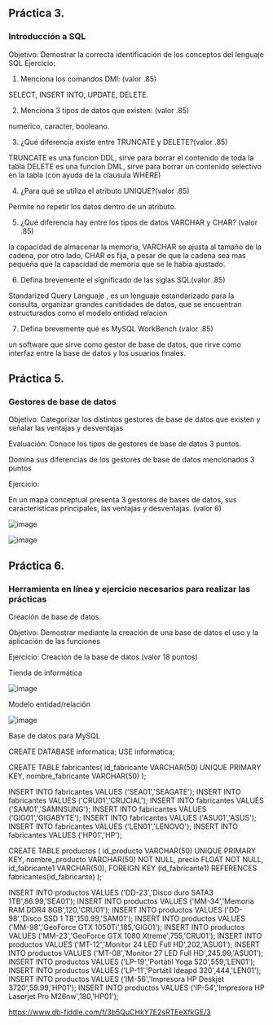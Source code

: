 ## Práctica 3.
### Introducción a SQL
Objetivo: Demostrar la correcta identificación de los conceptos del lenguaje SQL
Ejercicio:

1. Menciona los comandos DMl: (valor .85)

 SELECT, INSERT INTO, UPDATE, DELETE.

2. Menciona 3 tipos de datos que existen: (valor .85)

numerico, caracter, booleano.

3. ¿Qué diferencia existe entre TRUNCATE y DELETE?(valor .85)

TRUNCATE es una funcion DDL, sirve para borrar el contenido de toda la tabla
DELETE es una funcion DML, sirve para borrar un contenido selectivo en la tabla (con ayuda de la clausula WHERE)

4. ¿Para qué se utiliza el atributo UNIQUE?(valor .85)

Permite no repetir los datos dentro de un atributo.

5. ¿Qué diferencia hay entre los tipos de datos VARCHAR y CHAR? (valor .85)

la capacidad de almacenar la memoria, VARCHAR se ajusta al tamaño de la cadena, por otro lado, CHAR es fija, a pesar de que la cadena sea mas pequeña que la capacidad de memoria que se le habia ajustado.


6. Defina brevemente el significado de las siglas SQL(valor .85)

Standarized Query Languaje , es un lenguaje estandarizado para la consulta, organizar  grandes canitidades de datos, que se encuentran estructurados como el modelo entidad relacion


7. Defina brevemente qué es MySQL WorkBench (valor .85)

un software que sirve como gestor de base de datos, que rirve como interfaz entre la base de datos y los usuarios finales.

## Práctica 5.
### Gestores de base de datos

Objetivo: Categorizar los distintos gestores de base de datos que existen y señalar las
ventajas y desventajas

Evaluación: Conoce los tipos de gestores de base de datos 3 puntos.

Domina sus diferencias de los gestores de base de datos mencionados 3 puntos

Ejercicio:

En un mapa conceptual presenta 3 gestores de bases de datos, sus características
principales, las ventajas y desventajas. (valor 6)

![image](https://user-images.githubusercontent.com/91554777/170415427-e2b7321b-a97f-43b0-ac24-6e506c307e6b.png)

![image](https://user-images.githubusercontent.com/103066839/170528023-eca4f0bb-7da5-42f2-9ebb-e4f5ebd8874e.png)


## Práctica 6.
### Herramienta en línea y ejercicio necesarios para realizar las prácticas

Creación de base de datos.

Objetivo: Demostrar mediante la creación de una base de datos el uso y la aplicación de
las funciones

Ejercicio: Creación de la base de datos (valor 18 puntos)

Tienda de informática

![image](https://user-images.githubusercontent.com/91554777/170415101-717bca19-3644-46a9-8a57-8d5940c5d283.png)




Modelo entidad/relación

![image](https://user-images.githubusercontent.com/103066839/170966910-cee5f628-61c5-47ef-929e-ea102ba224d0.png)



Base de datos para MySQL

CREATE DATABASE informatica;
USE informatica;

CREATE TABLE fabricantes(
  id_fabricante VARCHAR(50) UNIQUE PRIMARY KEY,
    nombre_fabricante VARCHAR(50)
);

INSERT INTO fabricantes VALUES ('SEA01','SEAGATE');
INSERT INTO fabricantes VALUES ('CRU01','CRUCIAL');
INSERT INTO fabricantes VALUES ('SAM01','SAMNSUNG');
INSERT INTO fabricantes VALUES ('GIG01','GIGABYTE');
INSERT INTO fabricantes VALUES ('ASU01','ASUS');
INSERT INTO fabricantes VALUES ('LEN01','LENOVO');
INSERT INTO fabricantes VALUES ('HP01','HP');

CREATE TABLE productos (
  id_producto VARCHAR(50) UNIQUE PRIMARY KEY,
    nombre_producto VARCHAR(50) NOT NULL,
    precio FLOAT NOT NULL,
    id_fabricante1 VARCHAR(50),
    FOREIGN KEY (id_fabricante1) REFERENCES fabricantes(id_fabricante)
  );

 INSERT INTO productos VALUES ('DD-23','Disco duro SATA3 1TB',86.99,'SEA01');
 INSERT INTO productos VALUES ('MM-34','Memoria RAM DDR4 8GB',120,'CRU01');
 INSERT INTO productos VALUES ('DD-98','Disco SSD 1 TB',150.99,'SAM01');
 INSERT INTO productos VALUES ('MM-98','GeoForce GTX 1050Ti',185,'GIG01');
 INSERT INTO productos VALUES ('MM-23','GeoForce GTX 1080 Xtreme',755,'CRU01');
 INSERT INTO productos VALUES ('MT-12','Monitor 24 LED Full HD',202,'ASU01');
 INSERT INTO productos VALUES ('MT-08','Monitor 27 LED Full HD',245.99,'ASU01');
 INSERT INTO productos VALUES ('LP-19','Portátil Yoga 520',559,'LEN01');
 INSERT INTO productos VALUES ('LP-11','Portátil Ideapd 320',444,'LEN01');
 INSERT INTO productos VALUES ('IM-56','Impresora HP Deskjet 3720',59.99,'HP01');
 INSERT INTO productos VALUES ('IP-54','Impresora HP Laserjet Pro M26nw',180,'HP01');


https://www.db-fiddle.com/f/3b5QuCHkY7E2sRTEeXfkGE/3

